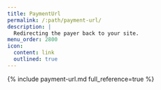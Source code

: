 ```yaml
---
title: PaymentUrl
permalink: /:path/payment-url/
description: |
  Redirecting the payer back to your site.
menu_order: 2800
icon:
  content: link
  outlined: true
---
```


{% include payment-url.md full_reference=true %}
